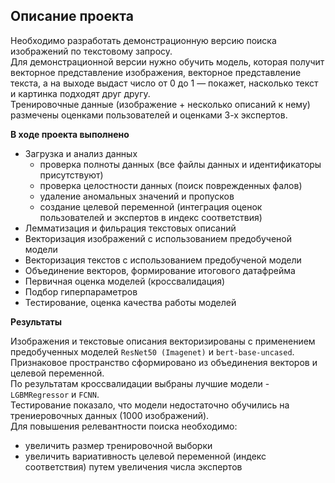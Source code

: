 ## Описание проекта

Необходимо разработать демонстрационную версию поиска изображений по текстовому запросу.<br>
Для демонстрационной версии нужно обучить модель, которая получит векторное представление изображения, векторное представление текста, а на выходе выдаст число от 0 до 1 — покажет, насколько текст и картинка подходят друг другу.<br> Тренировочные данные (изображение + несколько описаний к нему) размечены оценками пользователей и оценками 3-х экспертов.

**В ходе проекта выполнено**
- Загрузка и анализ данных
    - проверка полноты данных (все файлы данных и идентификаторы присутствуют)
    - проверка целостности данных (поиск поврежденных фалов)
    - удаление аномальных значений и пропусков
    - создание целевой переменной (интеграция оценок пользователей и экспертов в индекс соответствия)
- Лемматизация и фильрация текстовых описаний
- Векторизация изображений с использованием предобученой модели
- Векторизация текстов с использованием предобученой модели
- Объединение векторов, формирование итогового датафрейма
- Первичная оценка моделей (кроссвалидация)
- Подбор гиперпараметров
- Тестирование, оценка качества работы моделей

**Результаты**

Изображения и текстовые описания векторизированы с применением предобученных моделей `ResNet50 (Imagenet)` и `bert-base-uncased`.<br>
Признаковое пространство сформировано из объединения векторов и целевой переменной.<br>
По результатам кроссвалидации выбраны лучшие модели - `LGBMRegressor` и `FCNN`.<br>
Тестирование показало, что модели недостаточно обучились на трениеровочных данных (1000 изображений).<br>
Для повышения релевантности поиска необходимо:
- увеличить размер тренировочной выборки
- увеличить вариативность целевой переменной (индекс соответствия) путем увеличения числа экспертов
